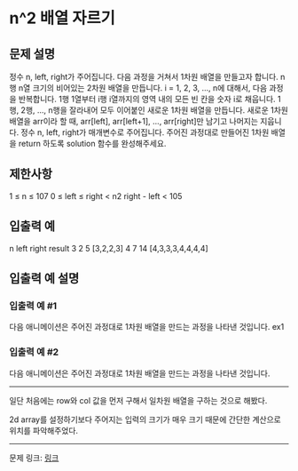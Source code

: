 # n^2 배열 자르기
## 문제 설명

정수 n, left, right가 주어집니다. 다음 과정을 거쳐서 1차원 배열을 만들고자 합니다.
n행 n열 크기의 비어있는 2차원 배열을 만듭니다.
i = 1, 2, 3, ..., n에 대해서, 다음 과정을 반복합니다.
1행 1열부터 i행 i열까지의 영역 내의 모든 빈 칸을 숫자 i로 채웁니다.
1행, 2행, ..., n행을 잘라내어 모두 이어붙인 새로운 1차원 배열을 만듭니다.
새로운 1차원 배열을 arr이라 할 때, arr[left], arr[left+1], ..., arr[right]만 남기고 나머지는 지웁니다.
정수 n, left, right가 매개변수로 주어집니다. 주어진 과정대로 만들어진 1차원 배열을 return 하도록 solution 함수를 완성해주세요.
## 제한사항
1 ≤ n ≤ 107
0 ≤ left ≤ right < n2
right - left < 105
## 입출력 예
n	left	right	result
3	2	5	[3,2,2,3]
4	7	14	[4,3,3,3,4,4,4,4]
## 입출력 예 설명
### 입출력 예 #1
다음 애니메이션은 주어진 과정대로 1차원 배열을 만드는 과정을 나타낸 것입니다.
ex1
### 입출력 예 #2
다음 애니메이션은 주어진 과정대로 1차원 배열을 만드는 과정을 나타낸 것입니다.

***

일단 처음에는 row와 col 값을 먼저 구해서 일차원 배열을 구하는 것으로 해봤다.

2d array를 설정하기보다 주어지는 입력의 크기가 매우 크기 때문에 간단한 계산으로 위치를 파악해주었다.

***
문제 링크: [링크](https://school.programmers.co.kr/learn/courses/30/lessons/87390)
